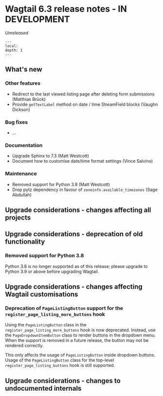 # Wagtail 6.3 release notes - IN DEVELOPMENT

_Unreleased_

```{contents}
---
local:
depth: 1
---
```

## What's new

### Other features

 * Redirect to the last viewed listing page after deleting form submissions (Matthias Brück)
 * Provide `getTextLabel` method on date / time StreamField blocks (Vaughn Dickson)

### Bug fixes

 * ...

### Documentation

 * Upgrade Sphinx to 7.3 (Matt Westcott)
 * Document how to customise date/time format settings (Vince Salvino)


### Maintenance

 * Removed support for Python 3.8 (Matt Westcott)
 * Drop pytz dependency in favour of `zoneinfo.available_timezones` (Sage Abdullah)


## Upgrade considerations - changes affecting all projects

## Upgrade considerations - deprecation of old functionality

### Removed support for Python 3.8

Python 3.8 is no longer supported as of this release; please upgrade to Python 3.9 or above before upgrading Wagtail.

## Upgrade considerations - changes affecting Wagtail customisations

### Deprecation of `PageListingButton` support for the `register_page_listing_more_buttons` hook

Using the `PageListingButton` class in the `register_page_listing_more_buttons` hook is now deprecated. Instead, use the `PageDropdownItemButton` class to render buttons in the dropdown menu. When the support is removed in a future release, the button may not be rendered correctly.

This only affects the usage of `PageListingButton` inside dropdown buttons. Usage of the `PageListingButton` class for the top-level `register_page_listing_buttons` hook is still supported.

## Upgrade considerations - changes to undocumented internals
